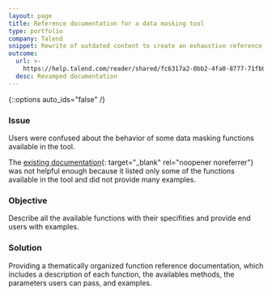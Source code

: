 ```yaml
---
layout: page
title: Reference documentation for a data masking tool
type: portfolio
company: Talend
snippet: Rewrite of outdated content to create an exhaustive reference documentation
outcome:
  url: >-
    https://help.talend.com/reader/shared/fc6317a2-0bb2-4fa0-8777-71fb0b09c67c/root
  desc: Revamped documentation
---
```

{::options auto_ids="false" /}

### Issue

Users were confused about the behavior of some data masking functions available in the tool.

The [existing documentation](https://help.talend.com/reader/shared/960d161d-f6b3-41ed-b32e-df481bf46012/root){: target="_blank" rel="noopener noreferrer"} was not helpful enough because it listed only some of the functions available in the tool and did not provide many examples.

### Objective

Describe all the available functions with their specifities and provide end users with examples.

### Solution

Providing a thematically organized function reference documentation, which includes a description of each function, the availables methods, the parameters users can pass, and examples.

